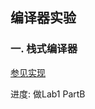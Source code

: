 ## 编译器实验

### 一. 栈式编译器

[参见实现](https://github.com/HusterYP/Compiler/blob/master/StackCompiler/ReadMe.md)

进度: 做Lab1 PartB
